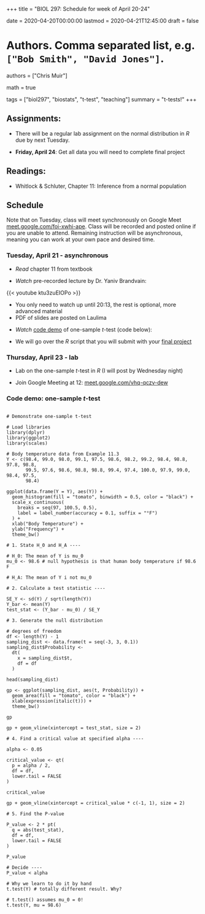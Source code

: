 +++
title = "BIOL 297: Schedule for week of April 20-24"

date = 2020-04-20T00:00:00
lastmod = 2020-04-21T12:45:00
draft = false

# Authors. Comma separated list, e.g. `["Bob Smith", "David Jones"]`.
authors = ["Chris Muir"]

math = true

tags = ["biol297", "biostats", "t-test", "teaching"]
summary = "t-tests!"
+++

## Assignments:

* There will be a regular lab assignment on the normal distribution in *R* due by next Tuesday.

* **Friday, April 24**: Get all data you will need to complete final project

## Readings:

* Whitlock & Schluter, Chapter 11: Inference from a normal population

## Schedule

Note that on Tuesday, class will meet synchronously on Google Meet [meet.google.com/foi-xwhi-ape](https://meet.google.com/vhq-qczv-dew). Class will be recorded and posted online if you are unable to attend. Remaining instruction will be asynchronous, meaning you can work at your own pace and desired time.

### Tuesday, April 21 - asynchronous

* *Read* chapter 11 from textbook

* *Watch* pre-recorded lecture by Dr. Yaniv Brandvain:

{{< youtube ktu3zuEIOPo >}}

  - You only need to watch up until 20:13, the rest is optional, more advanced material
  - PDF of slides are posted on Laulima

* *Watch* [code demo](https://drive.google.com/file/d/1thKKbgOKLjYn8Uz6Cbbe_wZ9qvzPwIb9/view?usp=sharing) of one-sample *t*-test (code below):

* We will go over the *R* script that you will submit with your [final project](https://cdmuir.netlify.com/post/2020-04-03-biol297-class-project) 

### Thursday, April 23 - lab

* Lab on the one-sample *t*-test in *R* (I will post by Wednesday night)

* Join Google Meeting at 12: [meet.google.com/vhq-qczv-dew](https://meet.google.com/vhq-qczv-dew)

### Code demo: one-sample *t*-test

```{r}

# Demonstrate one-sample t-test

# Load libraries
library(dplyr)
library(ggplot2)
library(scales)

# Body temperature data from Example 11.3
Y <- c(98.4, 99.0, 98.0, 99.1, 97.5, 98.6, 98.2, 99.2, 98.4, 98.8, 97.8, 98.8,
       99.5, 97.6, 98.6, 98.8, 98.8, 99.4, 97.4, 100.0, 97.9, 99.0, 98.4, 97.5, 
       98.4)

ggplot(data.frame(Y = Y), aes(Y)) +
  geom_histogram(fill = "tomato", binwidth = 0.5, color = "black") +
  scale_x_continuous(
    breaks = seq(97, 100.5, 0.5),
    label = label_number(accuracy = 0.1, suffix = "°F")
  ) +
  xlab("Body Temperature") +
  ylab("Frequency") +
  theme_bw()

# 1. State H_0 and H_A ----

# H_0: The mean of Y is mu_0
mu_0 <- 98.6 # null hypothesis is that human body temperature if 98.6 F

# H_A: The mean of Y i not mu_0

# 2. Calculate a test statistic ----

SE_Y <- sd(Y) / sqrt(length(Y))
Y_bar <- mean(Y)
test_stat <- (Y_bar - mu_0) / SE_Y

# 3. Generate the null distribution

# degrees of freedom
df <- length(Y) - 1
sampling_dist <- data.frame(t = seq(-3, 3, 0.1))
sampling_dist$Probability <-
  dt(
    x = sampling_dist$t,
    df = df
  )

head(sampling_dist)

gp <- ggplot(sampling_dist, aes(t, Probability)) +
  geom_area(fill = "tomato", color = "black") +
  xlab(expression(italic(t))) +
  theme_bw()

gp

gp + geom_vline(xintercept = test_stat, size = 2)

# 4. Find a critical value at specified alpha ----

alpha <- 0.05

critical_value <- qt(
  p = alpha / 2,
  df = df,
  lower.tail = FALSE
)

critical_value

gp + geom_vline(xintercept = critical_value * c(-1, 1), size = 2)

# 5. Find the P-value

P_value <- 2 * pt(
  q = abs(test_stat),
  df = df,
  lower.tail = FALSE
)

P_value

# Decide ----
P_value < alpha

# Why we learn to do it by hand
t.test(Y) # totally different result. Why?

# t.test() assumes mu_0 = 0!
t.test(Y, mu = 98.6)

```